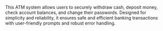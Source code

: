 This ATM system allows users to securely withdraw cash, deposit money, check account balances, and change their passwords. Designed for simplicity and reliability, it ensures safe and efficient banking transactions with user-friendly prompts and robust error handling.
